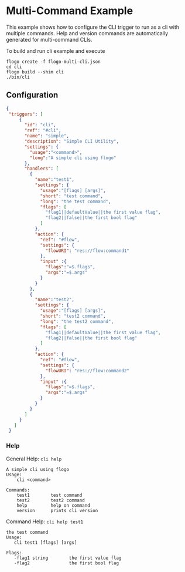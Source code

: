 
# Multi-Command Example
This example shows how to configure the CLI trigger to run as a cli with multiple commands. Help and version commands are automatically generated for multi-command CLIs.

To build and run cli example and execute
```
flogo create -f flogo-multi-cli.json
cd cli
flogo build --shim cli
./bin/cli
```


## Configuration
```json
{
 "triggers": [
     {
       "id": "cli",
       "ref": "#cli",
       "name": "simple",
       "description": "Simple CLI Utility",
       "settings": {
         "usage":"<command>",
         "long":"A simple cli using flogo"
       },
       "handlers": [
         {
           "name":"test1",
           "settings": {
             "usage":"[flags] [args]",
             "short": "test command",
             "long": "the test command",
             "flags": [
               "flag1||defaultValue||the first value flag",
               "flag2||false||the first bool flag"
             ]
           },
           "action": {
             "ref": "#flow",
             "settings": {
               "flowURI": "res://flow:command1"
             },
             "input" :{
               "flags":"=$.flags",
               "args":"=$.args"
             }
           }
         },
         {
           "name":"test2",
           "settings": {
             "usage":"[flags] [args]",
             "short": "test2 command",
             "long": "the test2 command",
             "flags": [
               "flag1||defaultValue||the first value flag",
               "flag2||false||the first bool flag"
             ]
           },
           "action": {
             "ref": "#flow",
             "settings": {
               "flowURI": "res://flow:command2"
             },
             "input" :{
               "flags":"=$.flags",
               "args":"=$.args"
             }
           }
         }
       ]
     }
   ]
 }
```


### Help
General Help: `cli help`
```
A simple cli using flogo
Usage:
    cli <command>

Commands:
    test1        test command
    test2        test2 command
    help         help on command
    version      prints cli version
```

Command Help: `cli help test1`

```
the test command
Usage:
   cli test1 [flags] [args]

Flags: 
   -flag1 string        the first value flag
   -flag2               the first bool flag
```
